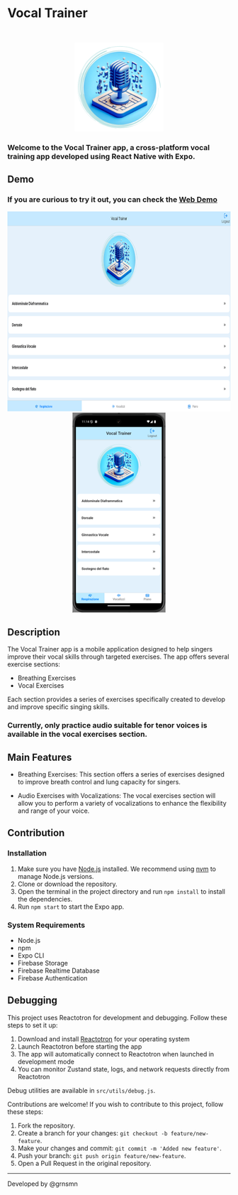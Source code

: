 # Vocal Trainer 
</br>
<p align="center">
  <img src="./assets/splash.png" alt="Logo" height="200" />
</p>

### Welcome to the Vocal Trainer app, a cross-platform vocal training app developed using React Native with Expo.

## Demo
### If you are curious to try it out, you can check the [Web Demo](https://vocaltrainer.netlify.app/)

<p align="center">
  <img src="./assets/Demo_web.png" alt="web_demo" height="450" />
  <img src="./assets/Demo_android.png" alt="android_demo" height="450" />
</p>

## Description

The Vocal Trainer app is a mobile application designed to help singers improve their vocal skills through targeted exercises. The app offers several exercise sections:

- Breathing Exercises
- Vocal Exercises

Each section provides a series of exercises specifically created to develop and improve specific singing skills.

### **Currently, only practice audio suitable for tenor voices is available in the vocal exercises section.**

## Main Features

- Breathing Exercises: This section offers a series of exercises designed to improve breath control and lung capacity for singers.
<!-- 
- Rhythmic Exercises: Here you will find exercises to refine your sense of rhythm and precision in interpreting musical notes. (Still in the planning stage) -->

- Audio Exercises with Vocalizations: The vocal exercises section will allow you to perform a variety of vocalizations to enhance the flexibility and range of your voice.

## Contribution

### Installation

1. Make sure you have [Node.js](https://nodejs.org/) installed. We recommend using [nvm](https://github.com/nvm-sh/nvm) to manage Node.js versions.
2. Clone or download the repository.
3. Open the terminal in the project directory and run `npm install` to install the dependencies.
4. Run `npm start` to start the Expo app.

### System Requirements

- Node.js
- npm
- Expo CLI
- Firebase Storage
- Firebase Realtime Database
- Firebase Authentication

## Debugging

This project uses Reactotron for development and debugging. Follow these steps to set it up:

1. Download and install [Reactotron](https://github.com/infinitered/reactotron/releases) for your operating system
2. Launch Reactotron before starting the app
3. The app will automatically connect to Reactotron when launched in development mode
4. You can monitor Zustand state, logs, and network requests directly from Reactotron

Debug utilities are available in `src/utils/debug.js`.

Contributions are welcome! If you wish to contribute to this project, follow these steps:

1. Fork the repository.
2. Create a branch for your changes: `git checkout -b feature/new-feature`.
3. Make your changes and commit: `git commit -m 'Added new feature'`.
4. Push your branch: `git push origin feature/new-feature`.
5. Open a Pull Request in the original repository.

---

Developed by @grnsmn